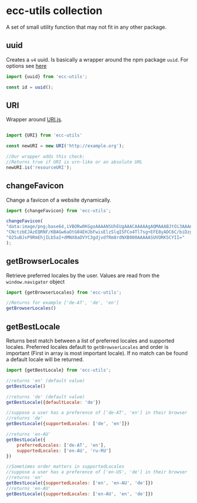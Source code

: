 # ecc-utils collection

A set of small utility function that may not fit in any other package.

## uuid

Creates a `v4` uuid.
Is basically a wrapper around the npm package `uuid`.
For options see [here](https://github.com/kelektiv/node-uuid#uuidv4options--buffer--offset)

```js
import {uuid} from 'ecc-utils';

const id = uuid();

```

## URI

Wrapper around [URI.js](https://github.com/medialize/URI.js).

```js

import {URI} from 'ecc-utils'

const newURI = new URI('http://example.org');

//Our wrapper adds this check:
//Returns true if URI is urn-like or an absolute URL
newURI.is('resourceURI');

```

## changeFavicon

Change a favicon of a website dynamically.

```js
import {changeFavicon} from 'ecc-utils';

changeFavicon(
"data:image/png;base64,iVBORw0KGgoAAAANSUhEUgAAACAAAAAgAQMAAABJtOi3AAAABlBMVEUAAAD+jwHRIVMHAAAAAXRSTlMAQObYZgAAAHlJREFU" +
"CNctzbEJAzEQRNF/KBAGw6aOtG04EHJbFwisElzSlqISFCo4Tl7sg+EFE8yADC6C/biDzgTvs8A6K9s6JmHcBtFCR1o0BPmgD32SctkppVayzkyW4cTuBH" +
"O25uBJsP9RmEhjILb5aI+dMNX8aDVYC3gdjvdfRm8rdNXB000AAAAASUVORK5CYII="
);
```

## getBrowserLocales

Retrieve preferred locales by the user. Values are read from the `window.navigator` object

```js
import {getBrowserLocales} from 'ecc-utils';

//Returns for example ['de-AT', 'de', 'en']
getBrowserLocales()
```

## getBestLocale

Returns best match between a list of preferred locales and supported locales.
Preferred locales default to `getBrowserLocales` and order is important (First in array is most important locale).
If no match can be found a default locale will be returned.

```js
import {getBestLocale} from 'ecc-utils';

//returns 'en' (default value)
getBestLocale()

//returns 'de' (default value)
getBestLocale({defaultLocale: 'de'})

//suppose a user has a preference of ['de-AT', 'en'] in their browser
//returns 'de'
getBestLocale({supportedLocales: ['de', 'en']})

//returns 'en-AU'
getBestLocale({
    preferredLocales: ['de-AT', 'en'],
    supportedLocales: ['en-AU', 'ru-RU']
})

//Sometimes order matters in supportedLocales
//suppose a user has a preference of ['en-US', 'de'] in their browser
//returns 'en'
getBestLocale({supportedLocales: ['en', 'en-AU', 'de']})
//returns 'en-AU'
getBestLocale({supportedLocales: ['en-AU', 'en', 'de']})
```
